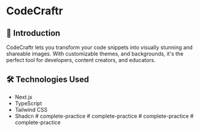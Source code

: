 # CodeCraftr

## 📖 Introduction

CodeCraftr lets you transform your code snippets into visually stunning and shareable images. With customizable themes, and backgrounds, it's the perfect tool for developers, content creators, and educators.

## 🛠️ Technologies Used

- Next.js
- TypeScript
- Tailwind CSS
- Shadcn
#   c o m p l e t e - p r a c t i c e  
 #   c o m p l e t e - p r a c t i c e  
 #   c o m p l e t e - p r a c t i c e  
 #   c o m p l e t e - p r a c t i c e  
 
